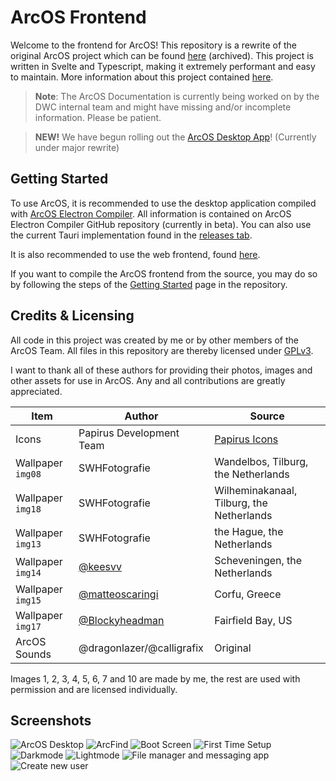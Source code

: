# ArcOS Frontend

Welcome to the frontend for ArcOS! This repository is a rewrite of the original ArcOS project which can be found [here](https://github.com/IzK-ArcOS/ArcOS-Environment) (archived). This project is written in Svelte and Typescript, making it extremely performant and easy to maintain. More information about this project contained [here](https://github.com/IzK-ArcOS?view_as=public).

> **Note**: The ArcOS Documentation is currently being worked on by the DWC internal team and might have missing and/or incomplete information. Please be patient.

> **NEW!** We have begun rolling out the [ArcOS Desktop App](https://github.com/IzK-ArcOS/ArcOS-Frontend/releases)! (Currently under major rewrite)

## Getting Started

To use ArcOS, it is recommended to use the desktop application compiled with [ArcOS Electron Compiler](https://github.com/IzK-ArcOS/ArcOS-Electron-Compiler). All information is contained on ArcOS Electron Compiler GitHub repository (currently in beta). You can also use the current Tauri implementation found in the [releases tab](https://github.com/IzK-ArcOS/ArcOS-Frontend/releases/).

It is also recommended to use the web frontend, found [here](https://izk-arcos.nl/web/).

If you want to compile the ArcOS frontend from the source, you may do so by following the steps of the [Getting Started](docs/Getting%20Started.md) page in the repository.

## Credits & Licensing

All code in this project was created by me or by other members of the ArcOS Team. All files in this repository are thereby licensed under [GPLv3](./LICENSE).

I want to thank all of these authors for providing their photos, images and other assets for use in ArcOS. Any and all contributions are greatly appreciated. 

| Item                | Author                                                   | Source                                    |
| ------------------- | -------------------------------------------------------- | ----------------------------------------- |
| Icons               | Papirus Development Team                                 | [Papirus Icons](https://github.com/PapirusDevelopmentTeam/papirus-icon-theme) |
| Wallpaper `img08`   | SWHFotografie                                            | Wandelbos, Tilburg, the Netherlands       |
| Wallpaper `img18`   | SWHFotografie                                            | Wilheminakanaal, Tilburg, the Netherlands |
| Wallpaper `img13`   | SWHFotografie                                            | the Hague, the Netherlands                |
| Wallpaper `img14`   | [@keesvv](https://github.com/keesvv)                     | Scheveningen, the Netherlands             |
| Wallpaper `img15`   | [@matteoscaringi](https://github.com/matteoscaringi)     | Corfu, Greece                             |
| Wallpaper `img17`   | [@Blockyheadman](https://github.com/matteoscaringi)      | Fairfield Bay, US                         |
| ArcOS Sounds        | @dragonlazer/@calligrafix                                | Original                                  |

Images 1, 2, 3, 4, 5, 6, 7 and 10 are made by me, the rest are used with permission and are licensed individually.

## Screenshots

![ArcOS Desktop](https://user-images.githubusercontent.com/76709090/223267524-aca68c8f-dcd2-4e27-99b7-8d6442ba2fc3.png)
![ArcFind](https://user-images.githubusercontent.com/76709090/223268177-4ef2be20-8f40-4401-9fd5-841f1236c827.png)
![Boot Screen](https://user-images.githubusercontent.com/76709090/223268411-da2675e1-03ec-4e34-b3cc-e14e02a29402.png)
![First Time Setup](https://user-images.githubusercontent.com/76709090/223268591-4b1ec5f8-9277-4f36-82d9-0051adbf7931.png)
![Darkmode](https://user-images.githubusercontent.com/76709090/223270165-513f63ad-0eec-4c66-a3dc-e353d057dddd.png)
![Lightmode](https://user-images.githubusercontent.com/76709090/223270414-c3f137a6-7feb-43e0-a556-9051098c01b9.png)
![File manager and messaging app](https://user-images.githubusercontent.com/76709090/223271853-cb539319-fb3b-479b-a4aa-c62ecd3d737e.png)
![Create new user](https://user-images.githubusercontent.com/76709090/223274923-8cde40bf-7960-4940-b917-cc42538efaff.png)
